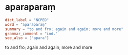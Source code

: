 # aparaparaṃ

``` toml
dict_label = "NCPED"
word = "aparaparaṃ"
summary = "to and fro; again and again; more and more"
grammar_comment = "ind."
see_also = ["apara"]
```

to and fro; again and again; more and more

